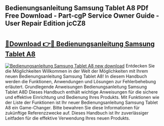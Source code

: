## Bedienungsanleitung Samsung Tablet A8 PDf Free Download - Part-cgP Service Owner Guide - User Repair Edition jcCZ8

# <h2><a href="http://df5fzi3.blite.top/?on=Bedienungsanleitung+Samsung+Tablet+A8">🔗Download 👉🔴 Bedienungsanleitung Samsung Tablet A8</a></h2>

[![Bedienungsanleitung Samsung Tablet A8 new download](https://i.imgur.com/lujVjoI.png)](http://df5fzi3.blite.top/?on=Bedienungsanleitung+Samsung+Tablet+A8)
Entdecken Sie die Möglichkeiten Willkommen in der Welt der Möglichkeiten mit Ihrem neuen Bedienungsanleitung Samsung Tablet A8! In diesem Handbuch werden die Funktionen, Anwendungen und Lösungen zur Fehlerbehebung erläutert. Grundlegende Anweisungen Bedienungsanleitung Samsung Tablet A8D Dieses Handbuch enthält wichtige Anweisungen für die sichere und effektive Einrichtung und Bedienung Ihres Produkts. Mit Funktionen wie der Liste der Funktionen ist Ihr neuer Bedienungsanleitung Samsung Tablet A8 ein Game-Changer. Bitte bewahren Sie diese Informationen für zukünftige Referenzzwecke auf. Dieses Handbuch ist Ihr zuverlässiger Leitfaden für die effektive Verwendung Ihres neuen Produkts.
